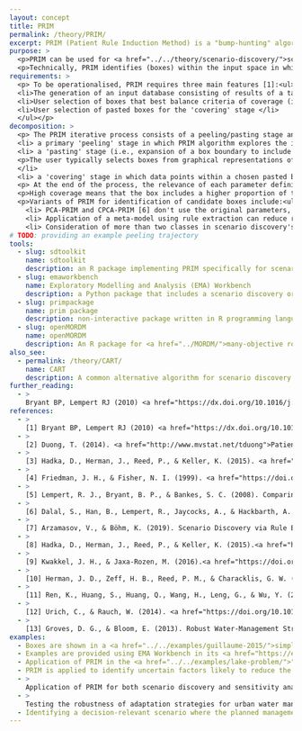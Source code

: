 ```yaml
---
layout: concept
title: PRIM
permalink: /theory/PRIM/
excerpt: PRIM (Patient Rule Induction Method) is a "bump-hunting" algorithm that identifies "boxes" in the input parameter space containing scenarios matching specified properties.
purpose: >
  <p>PRIM can be used for <a href="../../theory/scenario-discovery/">scenario discovery</a> where the scenarios identified will be represented as bounds on parameter values within which scenarios meet some pre-defined criteria [1].</p>
  <p>Technically, PRIM identifies (boxes) within the input space in which the mean of the output is significantly higher that the mean of the output over the entire dataset (also described as regions of high density and high coverage) [1].</p>
requirements: >
  <p> To be operationalised, PRIM requires three main features [1]:<ul>
  <li>The generation of an input database consisting of results of a target performance objective obtained by running a simulation model for different input parameters (predictors), i.e. scenarios are defined by a set of parameter values.</li>
  <li>User selection of boxes that best balance criteria of coverage (i.e., ratio of relevant cases) and density (i.e., fraction of relevant points) for 'pasting'</li>
  <li>User selection of pasted boxes for the 'covering' stage </li>
  </ul></p>
decomposition: >
  <p> The PRIM iterative process consists of a peeling/pasting stage and a covering stage [5]<ol>
  <li> a primary 'peeling' stage in which PRIM algorithm explores the input space where the mean of the output is significantly different from the mean value over the entire dataset. Boxes of increasingly smaller and denser size are generated and successively removed from the input space forming a 'peeling trajectory' [5]. </li>
  <li> a 'pasting' stage (i.e., expansion of a box boundary to include some unnecessarily restricted dimensions) in which a user selects a peeling box that best balances objectives of high density and high coverage to be expanded [5]. 
  <p>The user typically selects boxes from graphical representations of the peeling trajectory, plotting the density of each box against its coverage [1].</p>
  </li>
  <li> a 'covering' stage in which data points within a chosen pasted box are removed from the dataset and the peeling/pasting process is repeated with the remaining data [5].</li></ol></p>
  <p> At the end of the process, the relevance of each parameter defining a specific box is  evaluated by users based on coverage, density and interpretability of results [1]. </p>
  <p>High coverage means that the box includes a higher proportion of the ‘interesting’ model scenarios available through parameter space. High density means that the box includes a higher proportion of ‘interesting’ cases relative to non-interesting ones [1]. High interpretability means that some bounds (expanded or not) may be more interpretable than others [1]. </p>
  <p>Variants of PRIM for identification of candidate boxes include:<ul>
    <li> PCA-PRIM and CPCA-PRIM [6] don't use the original parameters, but instead identify boxes using orthogonal rotations obtained through principal component analysis (PCA). This may improve density and coverage of boxes when parameters are correlated. Constrained PCA (CPCA) limits rotations to groups of similar parameters to improve interpretability.</li>
    <li> Application of a meta-model using rule extraction can reduce run times [7].</li>
    <li> Consideration of more than two classes in scenario discovery's identification of boxes and of integers or categories based on modified objective functions [9].</li>
# TODO: providing an example peeling trajectory
tools:
  - slug: sdtoolkit
    name: sdtoolkit
    description: an R package implementing PRIM specifically for scenario discovery
  - slug: emaworkbench
    name: Exploratory Modelling and Analysis (EMA) Workbench
    description: a Python package that includes a scenario discovery oriented implementation of PRIM.
  - slug: primpackage
    name: prim package
    description: non-interactive package written in R programming language [2]
  - slug: openMORDM
    name: openMORDM
    description: An R package for <a href="../MORDM/">many-objective robust decision making</a> [3]
also_see:
  - permalink: /theory/CART/
    name: CART
    description: A common alternative algorithm for scenario discovery
further_reading:
  - >
    Bryant BP, Lempert RJ (2010) <a href="https://dx.doi.org/10.1016/j.techfore.2009.08.002">Thinking inside the box: A participatory, computer-assisted approach to scenario discovery.</a> Technological Forecasting and Social Change, 77(1), 34–49. doi:10.1016/j.techfore.2009.08.002
references:
  - >
    [1] Bryant BP, Lempert RJ (2010) <a href="https://dx.doi.org/10.1016/j.techfore.2009.08.002">Thinking inside the box: A participatory, computer-assisted approach to scenario discovery.</a> Technological Forecasting and Social Change, 77(1), 34–49. doi:10.1016/j.techfore.2009.08.002
  - >
    [2] Duong, T. (2014). <a href="http://www.mvstat.net/tduong">Patient Rule Induction Method (PRIM) (1.0.15) </a>[Computer software].
  - >
    [3] Hadka, D., Herman, J., Reed, P., & Keller, K. (2015). <a href="https://doi.org/10.1016/j.envsoft.2015.07.014">An open source framework for many-objective robust decision making.</a> Environmental Modelling & Software, 74, 114–129.
  - >
    [4] Friedman, J. H., & Fisher, N. I. (1999). <a href="https://doi.org/10.1023/A:1008894516817">Bump hunting in high-dimensional data. </a>Statistics and Computing, 9(2), 123–143.
  - >
    [5] Lempert, R. J., Bryant, B. P., & Bankes, S. C. (2008). Comparing algorithms for scenario discovery. RAND, Santa Monica, CA.
  - >
    [6] Dalal, S., Han, B., Lempert, R., Jaycocks, A., & Hackbarth, A. (2013) <a href="https://doi.org/10.1016/j.envsoft.2013.05.013">. Improving scenario discovery using orthogonal rotations.</a> Environmental Modelling & Software, 48, 49–64.
  - >
    [7] Arzamasov, V., & Böhm, K. (2019). Scenario Discovery via Rule Extraction. ArXiv Preprint ArXiv:1910.01713.
  - >
    [8] Hadka, D., Herman, J., Reed, P., & Keller, K. (2015).<a href="https://doi.org/10.1016/j.envsoft.2015.07.014"> An open source framework for many-objective robust decision making.</a> Environmental Modelling & Software, 74, 114–129.
  - >
    [9] Kwakkel, J. H., & Jaxa-Rozen, M. (2016).<a href="https://doi.org/10.1016/j.envsoft.2015.11.020"> Improving scenario discovery for handling heterogeneous uncertainties and multinomial classified outcomes.</a> Environmental Modelling & Software, 79, 311–321.
  - >
    [10] Herman, J. D., Zeff, H. B., Reed, P. M., & Characklis, G. W. (2014).<a href="https://doi.org/10.1002/2014WR015338"> Beyond optimality: Multistakeholder robustness tradeoffs for regional water portfolio planning under deep uncertainty. </a> Water Resources Research, 50(10), 7692–7713.
  - >
    [11] Ren, K., Huang, S., Huang, Q., Wang, H., Leng, G., & Wu, Y. (2019). <a href="https://doi.org/10.1016/j.jhydrol.2019.124134">Defining the robust operating rule for multi-purpose water reservoirs under deep uncertainties.</a> Journal of Hydrology, 578, 124134.
  - >
    [12] Urich, C., & Rauch, W. (2014). <a href="https://doi.org/10.1016/j.watres.2014.08.020">Exploring critical pathways for urban water management to identify robust strategies under deep uncertainties. </a> Water Research, 66, 374–389.
  - >
    [13] Groves, D. G., & Bloom, E. (2013). Robust Water-Management Strategies for the California Water Plan Update 2013. RAND Corporation, Santa Monica, CA.
examples:
  - Boxes are shown in a <a href="../../examples/guillaume-2015/">simple flood demonstration problem</a> answering the question "Will regular flooding of ecological assets occur?"
  - Examples are provided using EMA Workbench in its <a href="https://emaworkbench.readthedocs.io/en/latest/indepth_tutorial/open-exploration.html#Scenario-Discovery">documentation</a> and on the <a href="https://waterprogramming.wordpress.com/2015/08/05/scenario-discovery-in-python/">waterprogramming blog</a> (with comparison with CART)
  - Application of PRIM in the <a href="../../examples/lake-problem/">"lake problem"</a>, a hypothetical environmental management problem, to identify robust water pollution management policies. The algorithm was used in conjunction with the <a href="../../tools/openMORDM/">OpenMORDM</a> software [8]
  - PRIM is applied to identify uncertain factors likely to reduce the performance of cooperative regional water planning under deep uncertainty. More specifically, PRIM was used the help identify decision paths and critical deep uncertainties that reveal some potential competitions [10]
  - >
    Application of PRIM for both scenario discovery and sensitivity analysis to design robust operation rules for multi-purpose reservoirs: identifying the scenarios and associated most sensitive factors, then exploring the relationships between optimised operating rule curves and system performance [11]
  - >
    Testing the robustness of adaptation strategies for urban water management; identifying clusters of climate change and population growth scenarios that fail to meet performance targets: protecting the urban environment from minor flood events and providing wastewater drainage [12]
  - Identifying a decision-relevant scenario where the planned management strategy performed poorly. The scenario is then used to evaluate performance of other strategies to support urban and irrigation water demands and instream water requirements in the 2013 California Water Plan for the Central Valley of California [13]
---
```

